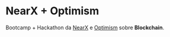 # NearX + Optimism

Bootcamp + Hackathon da [NearX](https://github.com/nrxschool) e [Optimism](https://github.com/ethereum-optimism) sobre **Blockchain**.
